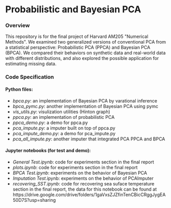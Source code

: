 # Probabilistic and Bayesian PCA

### Overview
This repository is for the final project of Harvard AM205 "Numerical Methods". We examined two generalized versions of conventional PCA from a statistical perspective: Probabilistic PCA (PPCA) and Bayesian PCA (BPCA). We compared their behaviors on synthetic data and real-world data with different distributions, and also explored the possible application for estimating missing data.

### Code Specification
#### Python files:
<ul>
    <li> <i>bpca.py</i>: an implementation of Bayesian PCA by varational inference</li>
    <li> <i>bpca_pymc.py</i>: another implementation of Bayesian PCA using pymc</li>
    <li> <i>vis_utils.py</i>: visulization utilities (Hinton graph)</li>
    <li> <i>ppca.py</i>: an implementation of probabilistic PCA</li>   
    <li> <i>ppca_demo.py</i>: a demo for ppca.py</li>
    <li> <i>pca_impute.py</i>: a imputer built on top of ppca.py</li>
    <li> <i>pca_impute_demo.py</i>: a demo for pca_impute.py</li>
    <li> <i>pca_all_impute.py</i>: another imputer that integrated PCA PPCA and BPCA</li>
</ul>

#### Jupyter notebooks (for test and demo):

<ul>
   <li> <i>General Test.ipynb</i>: code for experiments section in the final report</li>
   <li> <i>plots.ipynb</i>: code for experiments section in the final report</li>
   <li> <i>BPCA Test.ipynb</i>: experiments on the behavior of Bayesian PCA</li>
   <li> <i>Imputation Test</i>.ipynb: experiments on the behavior of PCAImputer</li>
   <li> <i>recovering_SST.ipynb</i>: code for recovering sea suface temperature section in the final report, the data for this notebook can be found at https://drive.google.com/drive/folders/1gaVxsZJZfinTenCBicCRggJygEA50D7S?usp=sharing</li>
</ul>
